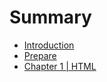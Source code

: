 # Summary

* [Introduction](README.md)
* [Prepare](prepare.md)
* [Chapter 1 \| HTML](chapter-1-html.md)


